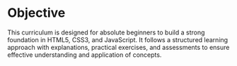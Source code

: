 # Objective
This curriculum is designed for absolute beginners to build a strong foundation in HTML5, CSS3, and JavaScript. It follows a structured learning approach with explanations, practical exercises, and assessments to ensure effective understanding and application of concepts.
